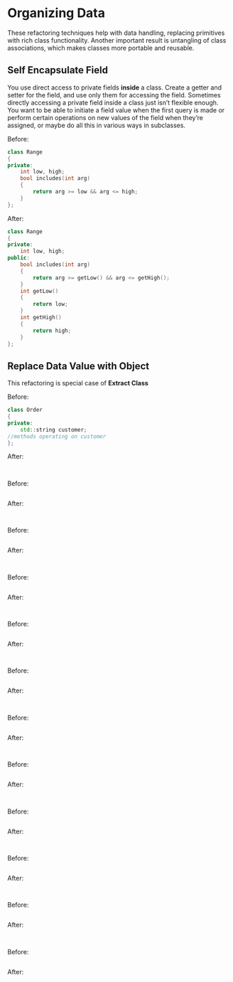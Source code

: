# Organizing Data
These refactoring techniques help with data handling, replacing primitives with rich class functionality.
Another important result is untangling of class associations, which makes classes more portable and reusable.

## Self Encapsulate Field
You use direct access to private fields **inside** a class. Create a getter and setter for the field, and use only them for accessing the field.
Sometimes directly accessing a private field inside a class just isn’t flexible enough. You want to be able to initiate a field value when
 the first query is made or perform certain operations on new values of the field when they’re assigned, or maybe do all this in various
 ways in subclasses.

Before:
```cpp
class Range
{
private:
    int low, high;
    bool includes(int arg)
    {
        return arg >= low && arg <= high;
    }
};
```


After:
```cpp
class Range
{
private:
    int low, high;
public:
    bool includes(int arg)
    {
        return arg >= getLow() && arg <= getHigh();
    }
    int getLow()
    {
        return low;
    }
    int getHigh()
    {
        return high;
    }
};
```


## Replace Data Value with Object
This refactoring is special case of **Extract Class**

Before:
```cpp
class Order
{
private:
    std::string customer;
//methods operating on customer 
};
```


After:
```cpp
```



## 

Before:
```cpp
```


After:
```cpp
```


## 

Before:
```cpp
```


After:
```cpp
```

## 

Before:
```cpp
```


After:
```cpp
```


## 

Before:
```cpp
```


After:
```cpp
```


## 

Before:
```cpp
```


After:
```cpp
```


## 

Before:
```cpp
```


After:
```cpp
```


## 

Before:
```cpp
```


After:
```cpp
```


## 

Before:
```cpp
```


After:
```cpp
```


## 

Before:
```cpp
```


After:
```cpp
```


## 

Before:
```cpp
```


After:
```cpp
```

## 

Before:
```cpp
```


After:
```cpp
```

